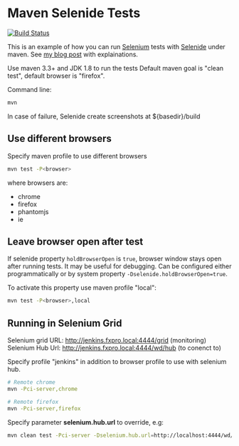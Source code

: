 # Maven Selenide Tests

[![Build Status](https://travis-ci.org/kpavlov/selenide-maven-sample.svg?branch=master)](https://travis-ci.org/kpavlov/selenide-maven-sample)

This is an example of how you can run [Selenium][selenium] tests with [Selenide][selenide] under maven. See [my blog post](https://blog.konstantinpavlov.net/2016/05/12/selenium-tests-with-maven-and-selenide/) with explainations. 

Use maven 3.3+ and JDK 1.8 to run the tests
Default maven goal is "clean test", default browser is "firefox".

Command line:
```bash
mvn
```

In case of failure, Selenide create screenshots at ${basedir}/build

## Use different browsers
Specify maven profile to use different browsers

```bash
mvn test -P<browser>
```
where browsers are:
- chrome
- firefox
- phantomjs
- ie

## Leave browser open after test

If selenide property `holdBrowserOpen` is `true`, browser window stays open after running tests.
It may be useful for debugging. Can be configured either programmatically or by system property `-Dselenide.holdBrowserOpen=true`.

To activate this property use maven profile "local":

```bash
mvn test -P<browser>,local
```

## Running in Selenium Grid

Selenium grid URL: http://jenkins.fxpro.local:4444/grid (monitoring)
Selenium Hub Url: http://jenkins.fxpro.local:4444/wd/hub (to conenct to)

Specify profile "jenkins" in addition to browser profile to use with selenium hub.
```bash
# Remote chrome
mvn -Pci-server,chrome

# Remote firefox
mvn -Pci-server,firefox
```

Specify parameter **selenium.hub.url** to override, e.g:

 ```bash
 mvn clean test -Pci-server -Dselenium.hub.url=http://localhost:4444/wd/hub
 ```

[selenide]: http://selenide.org
[selenium]: http://www.seleniumhq.org
